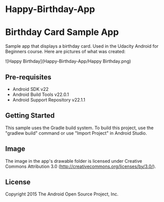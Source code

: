 # Happy-Birthday-App
Birthday Card Sample App
===================================

Sample app that displays a birthday card. Used in the Udacity Android for Beginners course. Here are pictures of what was created:

![Happy Birthday](Happy-Birthday-App/Happy Birthday.png)

Pre-requisites
--------------

- Android SDK v22
- Android Build Tools v22.0.1
- Android Support Repository v22.1.1

Getting Started
---------------

This sample uses the Gradle build system. To build this project, use the
"gradlew build" command or use "Import Project" in Android Studio.


Image
-----

The image in the app's drawable folder is licensed under Creative Commons Attribution 3.0
(http://creativecommons.org/licenses/by/3.0/).

License
-------

Copyright 2015 The Android Open Source Project, Inc.

